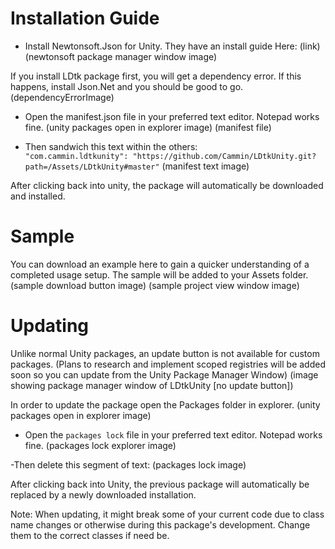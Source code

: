 # Installation Guide

- Install Newtonsoft.Json for Unity. They have an install guide Here: (link)
(newtonsoft package manager window image)

If you install LDtk package first, you will get a dependency error. If this happens, install Json.Net and you should be good to go.
(dependencyErrorImage)


- Open the manifest.json file in your preferred text editor. Notepad works fine.
(unity packages open in explorer image)
(manifest file)

- Then sandwich this text within the others:  
 ```"com.cammin.ldtkunity": "https://github.com/Cammin/LDtkUnity.git?path=/Assets/LDtkUnity#master"```
(manifest text image)

After clicking back into unity, the package will automatically be downloaded and installed.

# Sample

You can download an example here to gain a quicker understanding of a completed usage setup. The sample will be added to your Assets folder.
(sample download button image)
(sample project view window image)

# Updating

Unlike normal Unity packages, an update button is not available for custom packages. (Plans to research and implement scoped registries will be added soon so you can update from the Unity Package Manager Window)
(image showing package manager window of LDtkUnity [no update button])

In order to update the package open the Packages folder in explorer.
(unity packages open in explorer image)

- Open the `packages lock` file in your preferred text editor. Notepad works fine.
(packages lock explorer image)

-Then delete this segment of text:
(packages lock image)

After clicking back into Unity, the previous package will automatically be replaced by a newly downloaded installation.

Note: When updating, it might break some of your current code due to class name changes or otherwise during this package's development. Change them to the correct classes if need be.